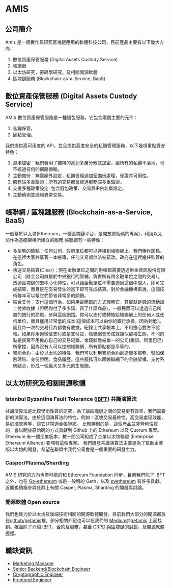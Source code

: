 # AMIS
## 公司簡介
Amis 是一個實作及研究區塊鏈應用的軟體科技公司，目前產品主要有以下幾大方向：

1. 數位資產保管服務 (Digital Assets Custody Service)
2. 帳聯網
3. 以太坊研究，密碼學研究，及相關開源軟體
4. 區塊鏈服務 (Blockchain-as-a-Service, BaaS)

## 數位資產保管服務 (Digital Assets Custody Service)

AMIS 數位資產保管服務是一種錢包服務，它包含兩個主要的元件：

1. 私鑰保管。
2. 節點管理。

我們提供高可用度的 API，並且提供高度安全的私鑰管理服務，以下幾項重點資安特色：

1. 混淆加密：我們發明了獨特的遞迴多層分散式加密，讓所有的私鑰不落地，也不經過任何的網路傳輸。
2. 主動備份：無需額外設定，私鑰皆經過加密備份處理，保證其可用性。
3. 服務端多重驗證：所有的交易都會經過服務端多重驗證。
4. 支援多種政策設定: 包含錢包政策、交易與IP白名單設定。
5. 主動偵測並通報異常交易。

## 帳聯網 / 區塊鏈服務 (Blockchain-as-a-Service, BaaS)

一個基於以太坊(Ethereum，一種區塊鏈平台，是開放原始碼的專案)，利用以太坊作為基礎架構所建立的服務 帳聯網有一些特性：

* 多型態的節點：任何公司、政府單位都可以連接到帳聯網上，我們稱作節點。在這裡大家共享著一本帳簿，任何交易都無法被竄改。政府在這裡擔任監管的角色。
* 快速交易結算(Clear)：現在金融單位之間的對帳都需要透過財金資訊股份有限公司（財金公司隸屬於中央銀行的管轄，負責所有跨金融單位之間的交易）。 透過區塊鏈的去中心化特性，可以讓金融單位不需要透過這個中間人，即可完成結算，而且是在交易發生的當下即可完成結算。對於金融機構來說，這個技術每年可以幫它們節省非常多的開銷。
* 結合支付：支付這個行為，如果用最簡單的方式理解它，其實就是錢的流動加上付款收據（證明你付了多少錢、買了什麼商品)，一般民眾可以透過自己所屬的銀行的節點，參與這個網路。你可以支付或轉帳給帳聯網上的任何人或任何單位，而且僅用非常低的成本(這個成本可以由你的銀行承擔，因為夠低）。而且每一次的交易行為都會有收據，紀錄上共享帳本上，不用擔心雙方不認帳。如果你用過微信支付或是支付寶，帳聯網會形成就類似那種生態，不同的點是民眾不用擔心自己的交易紀錄、金錢狀態被單一的公司(騰訊、阿里巴巴)所掌控，因為沒有人可以控制帳聯網，所有節點都是平等的。
* 智能合約：由於以太坊的特性，我們可以利用智能合約創造很多服務，譬如保險理賠、身份證明、食品履歷。這些服務可以跟帳聯網下的金融架構、支付系統結合，形成一個龐大又多元的生態圈。

## 以太坊研究及相關開源軟體

### Istanbul Byzantine Fault Tolerance ([IBFT](https://github.com/ethereum/EIPs/issues/650)) 共識演算法
共識演算法是比較學術性質的研究，為了讓區塊鏈之間的交易更有效率，我們需要新的演算法。由於這個演算法的特性，例如：區塊交易最終性，高交易處理效能，易於控管等等，讓它非常適合帳聯網。 比較特別的是，這個產品並非營利性質的，會以開放原始碼的方式貢獻到 Github 上的 Ethereum 以及 Quorum 專案。 Ethereum 有一個企業版本，數十間公司組成了企業以太坊聯盟 (Enterprise Ethereum Alliance) 要開發這個專案。 我們研發共識演算法主要是為了幫助企業版以太坊的開發。希望在聯盟中我們公司會是一個重要的研發主力。

### Casper/Plasma/Sharding
AMIS 研究的方向也盡可能的和 [Ethereum Foundation](https://www.ethereum.org/foundation) 同步，目前我們除了 IBFT 之外，也在 [Go-ethereum](https://github.com/ethereum/go-ethereum) 或是一般稱的 Geth，以及 [pyethereum](https://github.com/ethereum/pyethereum) 有許多貢獻。近期也積極參與社群上有關 Casper, Plasma, Sharding 的開發與討論。

### 開源軟體 Open source
我們也致力於以太坊及後端技術相關的開源軟體開發，目前我們大部分的開源都放在[github/getamis](https://github.com/getamis)裡。部分相關介紹也可以在我們的 [Medium@getamis](https://medium.com/getamis) 上面找到。裡面除了介紹 [IBFT](https://medium.com/getamis/istanbul-bft-ibft-c2758b7fe6ff)，[合約及服務](https://medium.com/getamis/sol2proto-d28932673cf9)，甚至 [GRPD 與區塊鏈的討論](https://medium.com/getamis/%E7%95%B6%E5%8D%80%E5%A1%8A%E9%8F%88%E9%81%87%E4%B8%8A-gdpr-f3479ad16763)，及[開源軟體授權](https://medium.com/getamis/%E9%96%8B%E6%94%BE%E6%BA%90%E7%A2%BC%E6%8E%88%E6%AC%8A%E6%A6%82%E8%A7%80-%E4%B8%8A-45309a387c64)。


## 職缺資訊
* [Marketing Manager](marketing.md)
* [Senior Backend/Blockchain Engineer](blockchain-backend-engineer.md)
* [Cryptographic Engineer](cryptography-engineer.md)
* [Frontend Engineer](frontend-engineer.md)


